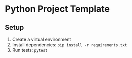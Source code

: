 # Python Project Template

## Setup
1. Create a virtual environment
2. Install dependencies: `pip install -r requirements.txt`
3. Run tests: `pytest`
